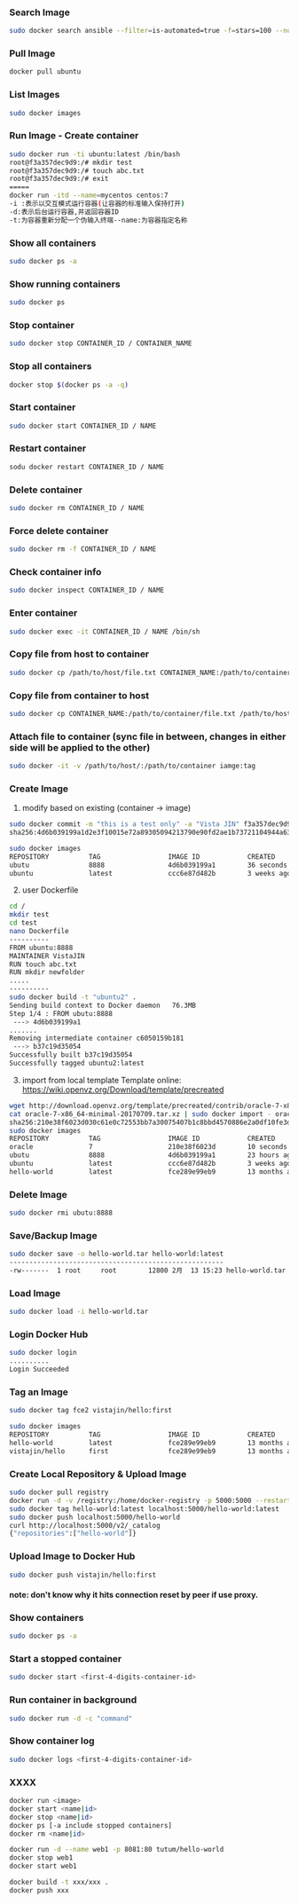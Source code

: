 ### Search Image
~~~sh
sudo docker search ansible --filter=is-automated=true -f=stars=100 --no-trunc --limit 2
~~~

### Pull Image
~~~sh
docker pull ubuntu
~~~

### List Images
~~~sh
sudo docker images
~~~

### Run Image - Create container
~~~sh
sudo docker run -ti ubuntu:latest /bin/bash
root@f3a357dec9d9:/# mkdir test
root@f3a357dec9d9:/# touch abc.txt
root@f3a357dec9d9:/# exit
=====
docker run -itd --name=mycentos centos:7
-i :表示以交互模式运行容器(让容器的标准输入保持打开)
-d:表示后台运行容器,并返回容器ID
-t:为容器重新分配一个伪输入终端--name:为容器指定名称
~~~

### Show all containers
~~~sh
sudo docker ps -a
~~~

### Show running containers
~~~sh
sudo docker ps
~~~

### Stop container
~~~sh
sudo docker stop CONTAINER_ID / CONTAINER_NAME
~~~

### Stop all containers
~~~sh
docker stop $(docker ps -a -q)
~~~

### Start container
~~~sh
sudo docker start CONTAINER_ID / NAME
~~~

### Restart container
~~~sh
sodu docker restart CONTAINER_ID / NAME
~~~

### Delete container
~~~sh
sudo docker rm CONTAINER_ID / NAME
~~~

### Force delete container
~~~sh
sudo docker rm -f CONTAINER_ID / NAME
~~~

### Check container info
~~~sh
sudo docker inspect CONTAINER_ID / NAME
~~~

### Enter container
~~~sh
sudo docker exec -it CONTAINER_ID / NAME /bin/sh
~~~

### Copy file from host to container
~~~sh
sudo docker cp /path/to/host/file.txt CONTAINER_NAME:/path/to/container
~~~

### Copy file from container to host
~~~sh
sudo docker cp CONTAINER_NAME:/path/to/container/file.txt /path/to/host
~~~

### Attach file to container (sync file in between, changes in either side will be applied to the other)
~~~sh
sudo docker -it -v /path/to/host/:/path/to/container iamge:tag
~~~

### Create Image
1. modify based on existing (container -> image)
~~~sh
sudo docker commit -m "this is a test only" -a "Vista JIN" f3a357dec9d9 ubutu:8888
sha256:4d6b039199a1d2e3f10015e72a89305094213790e90fd2ae1b73721104944a63

sudo docker images
REPOSITORY          TAG                 IMAGE ID            CREATED             SIZE
ubutu               8888                4d6b039199a1        36 seconds ago      64.2MB
ubuntu              latest              ccc6e87d482b        3 weeks ago         64.2MB
~~~
2. user Dockerfile
~~~sh
cd /
mkdir test
cd test
nano Dockerfile
----------
FROM ubuntu:8888
MAINTAINER VistaJIN
RUN touch abc.txt
RUN mkdir newfolder
.....
----------
sudo docker build -t "ubuntu2" .
Sending build context to Docker daemon   76.3MB
Step 1/4 : FROM ubutu:8888
 ---> 4d6b039199a1
.......
Removing intermediate container c6050159b181
 ---> b37c19d35054
Successfully built b37c19d35054
Successfully tagged ubuntu2:latest
~~~

3. import from local template
Template online: https://wiki.openvz.org/Download/template/precreated
~~~sh
wget http://download.openvz.org/template/precreated/contrib/oracle-7-x86_64-minimal-20170709.tar.xz
cat oracle-7-x86_64-minimal-20170709.tar.xz | sudo docker import - oracle:7
sha256:210e38f6023d030c61e0c72553bb7a30075407b1c8bbd4570886e2a0df10fe3d
sudo docker images
REPOSITORY          TAG                 IMAGE ID            CREATED             SIZE
oracle              7                   210e38f6023d        10 seconds ago      417MB
ubutu               8888                4d6b039199a1        23 hours ago        64.2MB
ubuntu              latest              ccc6e87d482b        3 weeks ago         64.2MB
hello-world         latest              fce289e99eb9        13 months ago       1.84kB
~~~

### Delete Image
~~~sh
sudo docker rmi ubutu:8888
~~~

### Save/Backup Image
~~~sh
sudo docker save -o hello-world.tar hello-world:latest
------------------------------------------------------
-rw-------  1 root     root        12800 2月  13 15:23 hello-world.tar
~~~

### Load Image
~~~sh
sudo docker load -i hello-world.tar
~~~

### Login Docker Hub
```sh
sudo docker login
..........
Login Succeeded
```
### Tag an Image
```sh
sudo docker tag fce2 vistajin/hello:first

sudo docker images
REPOSITORY          TAG                 IMAGE ID            CREATED             SIZE
hello-world         latest              fce289e99eb9        13 months ago       1.84kB
vistajin/hello      first               fce289e99eb9        13 months ago       1.84kB
```
### Create Local Repository & Upload Image
```sh
sudo docker pull registry
docker run -d -v /registry:/home/docker-registry -p 5000:5000 --restart=always --privileged=true --name registry registry:latest
sudo docker tag hello-world:latest localhost:5000/hello-world:latest
sudo docker push localhost:5000/hello-world
curl http://localhost:5000/v2/_catalog
{"repositories":["hello-world"]}
```

### Upload Image to Docker Hub
```sh
sudo docker push vistajin/hello:first
```
#### note: don't know why it hits connection reset by peer if use proxy.

### Show containers
```sh
sudo docker ps -a
```

### Start a stopped container
```sh
sudo docker start <first-4-digits-container-id>
```

### Run container in background
```sh
sudo docker run -d -c "command"
```

### Show container log
```sh
sudo docker logs <first-4-digits-container-id>
```


### XXXX
~~~sh
docker run <image>
docker start <name|id>
docker stop <name|id>
docker ps [-a include stopped containers]
docker rm <name|id>

docker run -d --name web1 -p 8081:80 tutum/hello-world
docker stop web1
docker start web1

docker build -t xxx/xxx .
docker push xxx
~~~
